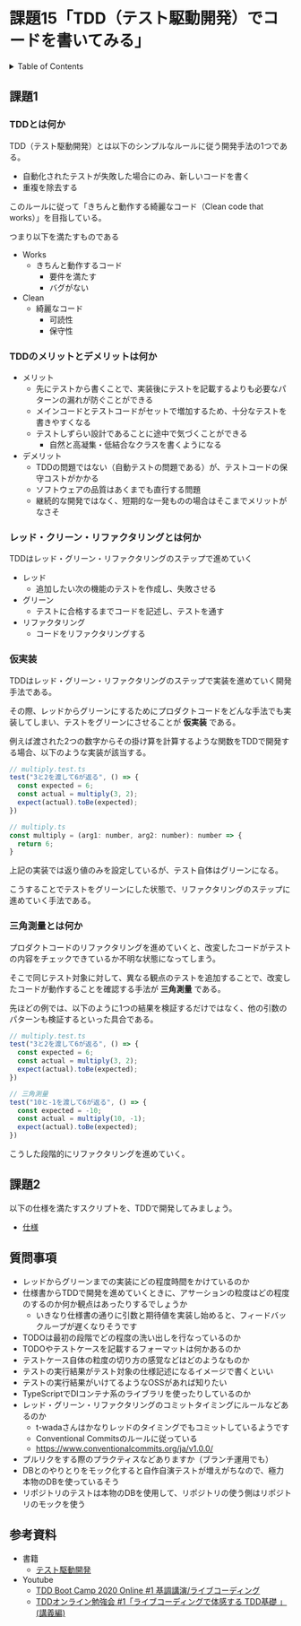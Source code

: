 # 課題15「TDD（テスト駆動開発）でコードを書いてみる」

<!-- START doctoc generated TOC please keep comment here to allow auto update -->
<!-- DON'T EDIT THIS SECTION, INSTEAD RE-RUN doctoc TO UPDATE -->
<details>
<summary>Table of Contents</summary>

- [課題1](#%E8%AA%B2%E9%A1%8C1)
  - [TDDとは何か](#tdd%E3%81%A8%E3%81%AF%E4%BD%95%E3%81%8B)
  - [TDDのメリットとデメリットは何か](#tdd%E3%81%AE%E3%83%A1%E3%83%AA%E3%83%83%E3%83%88%E3%81%A8%E3%83%87%E3%83%A1%E3%83%AA%E3%83%83%E3%83%88%E3%81%AF%E4%BD%95%E3%81%8B)
  - [レッド・クリーン・リファクタリングとは何か](#%E3%83%AC%E3%83%83%E3%83%89%E3%83%BB%E3%82%AF%E3%83%AA%E3%83%BC%E3%83%B3%E3%83%BB%E3%83%AA%E3%83%95%E3%82%A1%E3%82%AF%E3%82%BF%E3%83%AA%E3%83%B3%E3%82%B0%E3%81%A8%E3%81%AF%E4%BD%95%E3%81%8B)
  - [仮実装](#%E4%BB%AE%E5%AE%9F%E8%A3%85)
  - [三角測量とは何か](#%E4%B8%89%E8%A7%92%E6%B8%AC%E9%87%8F%E3%81%A8%E3%81%AF%E4%BD%95%E3%81%8B)
- [課題2](#%E8%AA%B2%E9%A1%8C2)
- [質問事項](#%E8%B3%AA%E5%95%8F%E4%BA%8B%E9%A0%85)
- [参考資料](#%E5%8F%82%E8%80%83%E8%B3%87%E6%96%99)

</details>
<!-- END doctoc generated TOC please keep comment here to allow auto update -->

## 課題1

### TDDとは何か

TDD（テスト駆動開発）とは以下のシンプルなルールに従う開発手法の1つである。

- 自動化されたテストが失敗した場合にのみ、新しいコードを書く
- 重複を除去する

このルールに従って「きちんと動作する綺麗なコード（Clean code that works）」を目指している。

つまり以下を満たすものである

- Works
  - きちんと動作するコード
    - 要件を満たす
    - バグがない
- Clean
  - 綺麗なコード
    - 可読性
    - 保守性

### TDDのメリットとデメリットは何か

- メリット
  - 先にテストから書くことで、実装後にテストを記載するよりも必要なパターンの漏れが防ぐことができる
  - メインコードとテストコードがセットで増加するため、十分なテストを書きやすくなる
  - テストしずらい設計であることに途中で気づくことができる
    - 自然と高凝集・低結合なクラスを書くようになる
- デメリット
  - TDDの問題ではない（自動テストの問題である）が、テストコードの保守コストがかかる
  - ソフトウェアの品質はあくまでも直行する問題
  - 継続的な開発ではなく、短期的な一発ものの場合はそこまでメリットがなさそ

### レッド・クリーン・リファクタリングとは何か

TDDはレッド・グリーン・リファクタリングのステップで進めていく

- レッド
  - 追加したい次の機能のテストを作成し、失敗させる
- グリーン
  - テストに合格するまでコードを記述し、テストを通す
- リファクタリング
  - コードをリファクタリングする

### 仮実装

TDDはレッド・グリーン・リファクタリングのステップで実装を進めていく開発手法である。

その際、レッドからグリーンにするためにプロダクトコードをどんな手法でも実装してしまい、テストをグリーンにさせることが **仮実装** である。

例えば渡された2つの数字からその掛け算を計算するような関数をTDDで開発する場合、以下のような実装が該当する。

```js
// multiply.test.ts
test("3と2を渡して6が返る", () => {
  const expected = 6;
  const actual = multiply(3, 2);
  expect(actual).toBe(expected);
})

// multiply.ts
const multiply = (arg1: number, arg2: number): number => {
  return 6;
}
```

上記の実装では返り値のみを設定しているが、テスト自体はグリーンになる。

こうすることでテストをグリーンにした状態で、リファクタリングのステップに進めていく手法である。

### 三角測量とは何か

プロダクトコードのリファクタリングを進めていくと、改変したコードがテストの内容をチェックできているか不明な状態になってしまう。

そこで同じテスト対象に対して、異なる観点のテストを追加することで、改変したコードが動作することを確認する手法が **三角測量** である。

先ほどの例では、以下のように1つの結果を検証するだけではなく、他の引数のパターンも検証するといった具合である。

```js
// multiply.test.ts
test("3と2を渡して6が返る", () => {
  const expected = 6;
  const actual = multiply(3, 2);
  expect(actual).toBe(expected);
})

// 三角測量
test("10と-1を渡して6が返る", () => {
  const expected = -10;
  const actual = multiply(10, -1);
  expect(actual).toBe(expected);
})
```

こうした段階的にリファクタリングを進めていく。

## 課題2

以下の仕様を満たすスクリプトを、TDDで開発してみましょう。

- [仕様](https://airtable.com/tblTnXBXFOYJ0J7lZ/viwyi8muFtWUlhNKG/recjXEpChElr4AzCd?blocks=hide)

## 質問事項

- レッドからグリーンまでの実装にどの程度時間をかけているのか
- 仕様書からTDDで開発を進めていくときに、アサーションの粒度はどの程度のするのか何か観点はあったりするでしょうか
  - いきなり仕様書の通りに引数と期待値を実装し始めると、フィードバックループが遅くなりそうです
- TODOは最初の段階でどの程度の洗い出しを行なっているのか
- TODOやテストケースを記載するフォーマットは何かあるのか
- テストケース自体の粒度の切り方の感覚などはどのようなものか
- テストの実行結果がテスト対象の仕様記述になるイメージで書くといい
- テストの実行結果がいけてるようなOSSがあれば知りたい
- TypeScriptでDIコンテナ系のライブラリを使ったりしているのか
- レッド・グリーン・リファクタリングのコミットタイミングにルールなどあるのか
  - t-wadaさんはかなりレッドのタイミングでもコミットしているようです
  - Conventional Commitsのルールに従っている
  - https://www.conventionalcommits.org/ja/v1.0.0/
- プルリクをする際のプラクティスなどありますか（ブランチ運用でも）
- DBとのやりとりをモック化すると自作自演テストが増えがちなので、極力本物のDBを使っているそう
- リポジトリのテストは本物のDBを使用して、リポジトリの使う側はリポジトリのモックを使う

## 参考資料

- 書籍
  - [テスト駆動開発](https://www.amazon.co.jp/%E3%83%86%E3%82%B9%E3%83%88%E9%A7%86%E5%8B%95%E9%96%8B%E7%99%BA-%EF%BC%AB%EF%BD%85%EF%BD%8E%EF%BD%94%EF%BC%A2%EF%BD%85%EF%BD%83%EF%BD%8B-ebook/dp/B077D2L69C/ref=sr_1_1?__mk_ja_JP=%E3%82%AB%E3%82%BF%E3%82%AB%E3%83%8A&dchild=1&keywords=%E3%83%86%E3%82%B9%E3%83%88%E9%A7%86%E5%8B%95&qid=1615904877&sr=8-1)
- Youtube
  - [TDD Boot Camp 2020 Online #1 基調講演/ライブコーディング](https://youtu.be/Q-FJ3XmFlT8?t=1146)
  - [TDDオンライン勉強会 #1「ライブコーディングで体感する TDD基礎 」(講義編)](https://youtu.be/UhHdnLTxOjE?t=294)